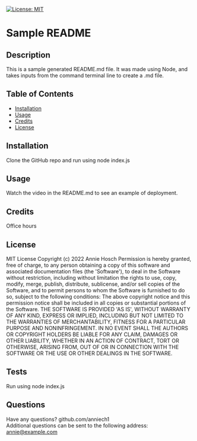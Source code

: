 
[![License: MIT](https://img.shields.io/badge/License-MIT-yellow.svg)](https://opensource.org/licenses/MIT)

# Sample README
## Description
This is a sample generated README.md file. It was made using Node, and takes inputs from the command terminal line to create a .md file.

## Table of Contents
- [Installation](#installation)
- [Usage](#usage)
- [Credits](#credits)
- [License](#license)


## Installation
Clone the GitHub repo and run using node index.js

## Usage
Watch the video in the README.md to see an example of deployment.
                           
## Credits 
Office hours

## License
MIT License Copyright (c) 2022 Annie Hosch Permission is hereby granted, free of charge, to any person obtaining a copy of this software and associated documentation files (the 'Software'), to deal in the Software without restriction, including without limitation the rights to use, copy, modify, merge, publish, distribute, sublicense, and/or sell copies of the Software, and to permit persons to whom the Software is furnished to do so, subject to the following conditions: The above copyright notice and this permission notice shall be included in all copies or substantial portions of the Software. THE SOFTWARE IS PROVIDED 'AS IS', WITHOUT WARRANTY OF ANY KIND, EXPRESS OR IMPLIED, INCLUDING BUT NOT LIMITED TO THE WARRANTIES OF MERCHANTABILITY, FITNESS FOR A PARTICULAR PURPOSE AND NONINFRINGEMENT. IN NO EVENT SHALL THE AUTHORS OR COPYRIGHT HOLDERS BE LIABLE FOR ANY CLAIM, DAMAGES OR OTHER  LIABILITY, WHETHER IN AN ACTION OF CONTRACT, TORT OR OTHERWISE, ARISING FROM, OUT OF OR IN CONNECTION WITH THE SOFTWARE OR THE USE OR OTHER DEALINGS IN THE SOFTWARE.

## Tests
Run using node index.js

## Questions
Have any questions?
github.com/anniech1  
Additional questions can be sent to the following address: annie@example.com                 
    